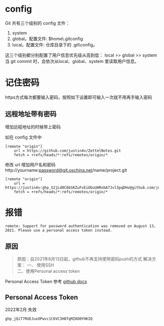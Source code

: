 # config
Git 共有三个级别的 config 文件：
1. system
2. global。配置文件: $home\\.gitconfig
3. local。配置文件: 仓库目录下的 .git\\config。

这三个级别都分别配置了用户信息优先级从高到低：
local >> global >> system 
当 git commit 时，会依次从local、global、system 里读取用户信息。



# 记住密码
https方式每次都要输入密码，按照如下设置即可输入一次就不用再手输入密码

## 远程地址带有密码
增加远程地址的时候带上密码

如在 config 文件中
```shell
[remote "origin"]
	url = https://github.com/justin4v/ZettelNotes.git
	fetch = +refs/heads/*:refs/remotes/origin/*
```
修改 url 增加用户名和密码
http://yourname:password@git.oschina.net/name/project.git

```shell
[remote "origin"]
	url = https://justin4v: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@github.com/justin4v/ZettelNotes.git
	fetch = +refs/heads/*:refs/remotes/origin/*
```


# 报错
```
remote: Support for password authentication was removed on August 13, 2021. Please use a personal access token instead.
```

## 原因

> 原因：自2021年8月13日起，github不再支持使用密码push的方式
> 解决方案：
> 一、 使用SSH  
> 二、使用Personal access token


Personal Access Token 参考
[github docs](https://docs.github.com/en/github/authenticating-to-github/keeping-your-account-and-data-secure/creating-a-personal-access-token) 

## Personal Access Token
2022年2月 失效
```
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
```